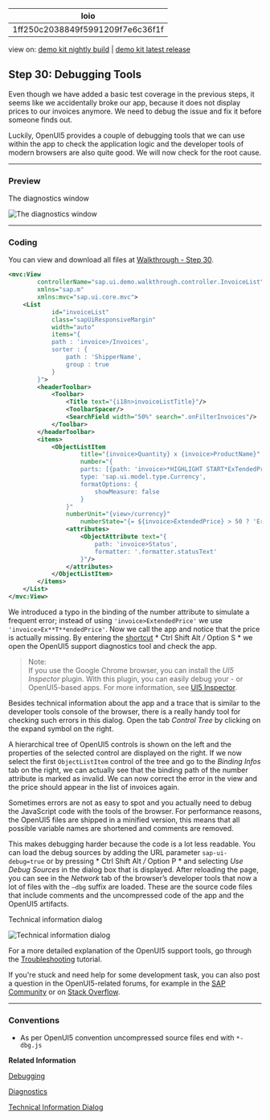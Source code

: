 <!-- loio1ff250c2038849f5991209f7e6c36f1f -->

| loio |
| -----|
| 1ff250c2038849f5991209f7e6c36f1f |

<div id="loio">

view on: [demo kit nightly build](https://openui5nightly.hana.ondemand.com/#/topic/1ff250c2038849f5991209f7e6c36f1f) | [demo kit latest release](https://openui5.hana.ondemand.com/#/topic/1ff250c2038849f5991209f7e6c36f1f)</div>

## Step 30: Debugging Tools

Even though we have added a basic test coverage in the previous steps, it seems like we accidentally broke our app, because it does not display prices to our invoices anymore. We need to debug the issue and fix it before someone finds out.

Luckily, OpenUI5 provides a couple of debugging tools that we can use within the app to check the application logic and the developer tools of modern browsers are also quite good. We will now check for the root cause.

***

<a name="loio1ff250c2038849f5991209f7e6c36f1f__section_chj_s5x_31b"/>

### Preview

   
  
<a name="loio1ff250c2038849f5991209f7e6c36f1f__fig_r1j_pst_mr"/>The diagnostics window

 ![](loioc4e83f0e553c4314a1f24e13972e20df_HiRes.png "The diagnostics window") 

***

<a name="loio1ff250c2038849f5991209f7e6c36f1f__section_dhj_s5x_31b"/>

### Coding

You can view and download all files at [Walkthrough - Step 30](https://openui5.hana.ondemand.com/explored.html#/sample/sap.m.tutorial.walkthrough.30/preview).

``` xml
<mvc:View
		controllerName="sap.ui.demo.walkthrough.controller.InvoiceList"
		xmlns="sap.m"
		xmlns:mvc="sap.ui.core.mvc">
	<List
			id="invoiceList"
			class="sapUiResponsiveMargin"
			width="auto"
			items="{
			path : 'invoice>/Invoices',
			sorter : {
				path : 'ShipperName',
				group : true
			}
		}">
		<headerToolbar>
			<Toolbar>
				<Title text="{i18n>invoiceListTitle}"/>
				<ToolbarSpacer/>
				<SearchField width="50%" search=".onFilterInvoices"/>
			</Toolbar>
		</headerToolbar>
		<items>
			<ObjectListItem
					title="{invoice>Quantity} x {invoice>ProductName}"
					number="{
					parts: [{path: 'invoice>*HIGHLIGHT START*ExTendedPrice'*HIGHLIGHT END*}, {path: 'view>/currency'}],
					type: 'sap.ui.model.type.Currency',
					formatOptions: {
						showMeasure: false
					}
				}"
				numberUnit="{view>/currency}"
					numberState="{=	${invoice>ExtendedPrice} > 50 ? 'Error' : 'Success' }">
				<attributes>
					<ObjectAttribute text="{
						path: 'invoice>Status',
						formatter: '.formatter.statusText'
					}"/>
				</attributes>
			</ObjectListItem>
		</items>
	</List>
</mvc:View>
```

We introduced a typo in the binding of the number attribute to simulate a frequent error; instead of using `'invoice>ExtendedPrice'` we use `'invoice>Ex**T**endedPrice'`. Now we call the app and notice that the price is actually missing. By entering the [shortcut](Keyboard_Shortcuts_for_OpenUI5_Tools_154844c.md) * Ctrl Shift Alt */* Option S * we open the OpenUI5 support diagnostics tool and check the app.

> Note:  
> If you use the Google Chrome browser, you can install the *UI5 Inspector* plugin. With this plugin, you can easily debug your - or OpenUI5-based apps. For more information, see [UI5 Inspector](UI5_Inspector_b24e724.md).

Besides technical information about the app and a trace that is similar to the developer tools console of the browser, there is a really handy tool for checking such errors in this dialog. Open the tab *Control Tree* by clicking on the expand symbol on the right.

A hierarchical tree of OpenUI5 controls is shown on the left and the properties of the selected control are displayed on the right. If we now select the first `ObjectListItem` control of the tree and go to the *Binding Infos* tab on the right, we can actually see that the binding path of the number attribute is marked as invalid. We can now correct the error in the view and the price should appear in the list of invoices again.

Sometimes errors are not as easy to spot and you actually need to debug the JavaScript code with the tools of the browser. For performance reasons, the OpenUI5 files are shipped in a minified version, this means that all possible variable names are shortened and comments are removed.

This makes debugging harder because the code is a lot less readable. You can load the debug sources by adding the URL parameter `sap-ui-debug=true` or by pressing * Ctrl Shift Alt */* Option P * and selecting *Use Debug Sources* in the dialog box that is displayed. After reloading the page, you can see in the *Network* tab of the browser’s developer tools that now a lot of files with the `–dbg` suffix are loaded. These are the source code files that include comments and the uncompressed code of the app and the OpenUI5 artifacts.

   
  
<a name="loio1ff250c2038849f5991209f7e6c36f1f__fig_vfz_xgf_yr"/>Technical information dialog

 ![](loio8bf9780408674588af6d33eb6cebadab_LowRes.png "Technical information dialog ") 

For a more detailed explanation of the OpenUI5 support tools, go through the [Troubleshooting](Troubleshooting_5661952.md) tutorial.

If you're stuck and need help for some development task, you can also post a question in the OpenUI5-related forums, for example in the [SAP Community](https://www.sap.com/community/topic/ui5.html) or on [Stack Overflow](https://stackoverflow.com/search?q=sapui5).

***

<a name="loio1ff250c2038849f5991209f7e6c36f1f__section_lvc_gkw_31b"/>

### Conventions

-   As per OpenUI5 convention uncompressed source files end with `*-dbg.js`


**Related Information**  


[Debugging](Debugging_c9b0f8c.md#loioc9b0f8cca852443f9b8d3bf8ba5626ab)

[Diagnostics](Diagnostics_6ec18e8.md#loio6ec18e80b0ce47f290bc2645b0cc86e6)

[Technical Information Dialog](Technical_Information_Dialog_616a3ef.md#loio616a3ef07f554e20a3adf749c11f64e9)

